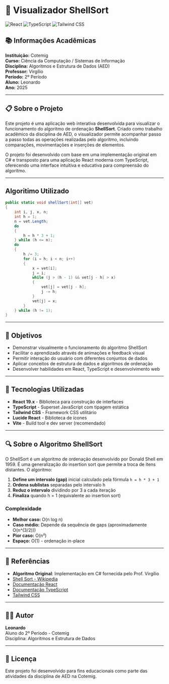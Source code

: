 # 🎯 Visualizador ShellSort

![React](https://img.shields.io/badge/React-19.x-blue.svg)
![TypeScript](https://img.shields.io/badge/TypeScript-5.x-blue.svg)
![Tailwind CSS](https://img.shields.io/badge/Tailwind-4.x-38bdf8.svg)

## 📚 Informações Acadêmicas

**Instituição:** Cotemig </br>
**Curso:** Ciência da Computação / Sistemas de Informação </br>
**Disciplina:** Algoritmos e Estrutura de Dados (AED) </br>
**Professor:** Virgílio </br>
**Período:** 2º Período </br>
**Aluno:** Leonardo </br>
**Ano:** 2025 </br>

---

## 📋 Sobre o Projeto

Este projeto é uma aplicação web interativa desenvolvida para visualizar o funcionamento do algoritmo de ordenação **ShellSort**. Criado como trabalho acadêmico da disciplina de AED, o visualizador permite acompanhar passo a passo todas as operações realizadas pelo algoritmo, incluindo comparações, movimentações e inserções de elementos.

O projeto foi desenvolvido com base em uma implementação original em C# e transposto para uma aplicação React moderna com TypeScript, oferecendo uma interface intuitiva e educativa para compreensão do algoritmo.

---

## Algoritimo Utilizado

``` C#
public static void shellSort(int[] vet)
{
    int i, j, x, n;
    int h = 1;
    n = vet.Length;
    do
    {
        h = h * 3 + 1;
    } while (h <= n);
    do
    {
        h /= 3;
        for (i = h; i < n; i++)
        {
            x = vet[i];
            j = i;
            while (j > (h - 1) && vet[j - h] > x)
            {
                vet[j] = vet[j - h];
                j -= h;
            }
            vet[j] = x;
        }
    } while (h != 1);
}
```

---

## 🎯 Objetivos

- Demonstrar visualmente o funcionamento do algoritmo ShellSort
- Facilitar o aprendizado através de animações e feedback visual
- Permitir interação do usuário com diferentes conjuntos de dados
- Aplicar conceitos de estrutura de dados e algoritmos de ordenação
- Desenvolver habilidades em React, TypeScript e desenvolvimento web

---

## 🚀 Tecnologias Utilizadas

- **React 19.x** - Biblioteca para construção de interfaces
- **TypeScript** - Superset JavaScript com tipagem estática
- **Tailwind CSS** - Framework CSS utilitário
- **Lucide React** - Biblioteca de ícones
- **Vite** - Build tool e dev server (recomendado)

---

## 🔍 Sobre o Algoritmo ShellSort

O ShellSort é um algoritmo de ordenação desenvolvido por Donald Shell em 1959. É uma generalização do insertion sort que permite a troca de itens distantes. O algoritmo:

1. **Define um intervalo (gap)** inicial calculado pela fórmula `h = h * 3 + 1`
2. **Ordena sublistas** separadas pelo intervalo h
3. **Reduz o intervalo** dividindo por 3 a cada iteração
4. **Finaliza** quando h = 1 (equivalente ao insertion sort)

### Complexidade

- **Melhor caso:** O(n log n)
- **Caso médio:** Depende da sequência de gaps (aproximadamente O(n^(3/2)))
- **Pior caso:** O(n²)
- **Espaço:** O(1) - ordenação in-place

---

## 📝 Referências

- **Algoritmo Original**: Implementação em C# fornecida pelo Prof. Virgílio
- [Shell Sort - Wikipedia](https://pt.wikipedia.org/wiki/Shell_sort)
- [Documentação React](https://react.dev/)
- [Documentação TypeScript](https://www.typescriptlang.org/)
- [Tailwind CSS](https://tailwindcss.com/)

---

## 👨‍💻 Autor

**Leonardo**  
Aluno do 2º Período - Cotemig  
Disciplina: Algoritmos e Estrutura de Dados

---

## 📄 Licença

Este projeto foi desenvolvido para fins educacionais como parte das atividades da disciplina de AED na Cotemig.
